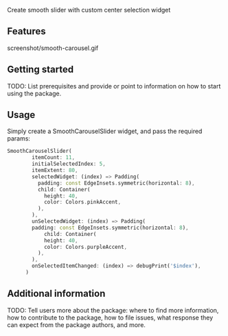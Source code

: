 <!-- 
This README describes the package. If you publish this package to pub.dev,
this README's contents appear on the landing page for your package.

For information about how to write a good package README, see the guide for
[writing package pages](https://dart.dev/guides/libraries/writing-package-pages). 

For general information about developing packages, see the Dart guide for
[creating packages](https://dart.dev/guides/libraries/create-library-packages)
and the Flutter guide for
[developing packages and plugins](https://flutter.dev/developing-packages). 
-->

Create smooth slider with custom center selection widget 

## Features

screenshot/smooth-carousel.gif

## Getting started

TODO: List prerequisites and provide or point to information on how to
start using the package.

## Usage

Simply create a SmoothCarouselSlider widget, and pass the required params:

```dart
SmoothCarouselSlider(
        itemCount: 11,
        initialSelectedIndex: 5,
        itemExtent: 80,
        selectedWidget: (index) => Padding(
          padding: const EdgeInsets.symmetric(horizontal: 8),
          child: Container(
            height: 40,
            color: Colors.pinkAccent,
          ),
        ),
        unSelectedWidget: (index) => Padding(
        padding: const EdgeInsets.symmetric(horizontal: 8),
            child: Container(
            height: 40,
            color: Colors.purpleAccent,
          ),
        ),
        onSelectedItemChanged: (index) => debugPrint('$index'),
      )

```

## Additional information

TODO: Tell users more about the package: where to find more information, how to 
contribute to the package, how to file issues, what response they can expect 
from the package authors, and more.
